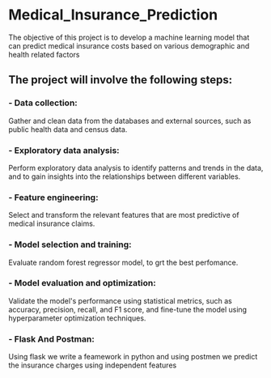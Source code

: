# Medical_Insurance_Prediction
The objective of this project is to develop a machine learning model that can predict medical insurance costs based on various demographic and health related factors
## The project will involve the following steps:

### - Data collection: 
Gather and clean data from the databases and external sources, such as public health data and census data.

### - Exploratory data analysis: 
Perform exploratory data analysis to identify patterns and trends in the data, and to gain insights into the relationships between different variables.

### - Feature engineering: 
Select and transform the relevant features that are most predictive of medical insurance claims.

### - Model selection and training: 
Evaluate random forest regressor model, to grt the best perfomance.

### - Model evaluation and optimization: 
Validate the model's performance using statistical metrics, such as accuracy, precision, recall, and F1 score, and fine-tune the model using hyperparameter optimization techniques.

### - Flask And Postman: 
Using flask we write a feamework in python and using postmen we predict the insurance charges using independent features
